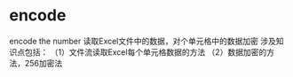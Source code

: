 # encode
encode the number
读取Excel文件中的数据，对个单元格中的数据加密
涉及知识点包括：
（1）文件流读取Excel每个单元格数据的方法
（2）数据加密的方法，256加密法

